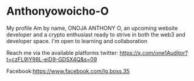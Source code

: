 # Anthonyowoicho-O
My profile 
Am by name, ONOJA ANTHONY O, an upcoming website developer and a crypto enthusiast ready to strive in both the web3 and developer space.
I'm open to learning and collaboration

Reach me via the available platforms
twitter: https://x.com/one1Auditor?t=czFL9IY98L-eiD9-GDSX4Q&s=09

Facebook:https://www.facebook.com/lg.boss.35
